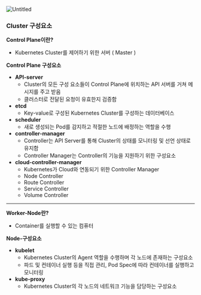 ![Untitled](https://s3-us-west-2.amazonaws.com/secure.notion-static.com/87fc72d1-cf95-4cf8-a2a0-72bd86c67a89/Untitled.png)

### Cluster 구성요소

**Control Plane이란?**

- Kubernetes Cluster를 제어하기 위한 서버 ( Master )

**Control Plane 구성요소**

- **API-server**
    - Cluster의 모든 구성 요소들이 Control Plane에 위치하는 API 서버를 거쳐 메시지를 주고 받음
    - 클러스터로 전달된 요청이 유효한지 검증함
- **etcd**
    - Key-value로 구성된 Kubernetes Cluster를 구성하는 데이터베이스
- **scheduler**
    - 새로 생성되는 Pod를 감지하고 적절한 노드에 배정하는 역할을 수행
- **controller-manager**
    - Controller는 API Server를 통해 Cluster의 상태를 모니터링 및  선언 상태로 유지함
    - Controller Manager는 Controller의 기능을 지원하기 위한 구성요소
- **cloud-controller-manager**
    - Kubernetes가 Cloud와 연동되기 위한 Controller Manager
    - Node Controller
    - Route Controller
    - Service Controller
    - Volume Controller

---

**Worker-Node란?**

- Container를 실행할 수 있는 컴퓨터

**Node-구성요소**

- **kubelet**
    - Kubernetes Cluster의 Agent 역할을 수행하며 각 노드에 존재하는 구성요소
    - 파드 및 컨테이너 실행 등을 직접 관리, Pod Spec에 따라 컨테이너를 실행하고 모니터링
- **kube-proxy**
    - Kubernetes Cluster의 각 노드의 네트워크 기능을 담당하는 구성요소
